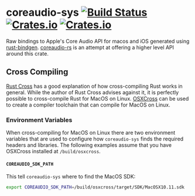 # coreaudio-sys [![Build Status](https://travis-ci.org/RustAudio/coreaudio-sys.svg?branch=master)](https://travis-ci.org/RustAudio/coreaudio-sys) [![Crates.io](https://img.shields.io/crates/v/coreaudio-sys.svg)](https://crates.io/crates/coreaudio-sys) [![Crates.io](https://img.shields.io/crates/l/coreaudio-sys.svg)](https://github.com/RustAudio/coreaudio-sys/blob/master/LICENSE)

Raw bindings to Apple's Core Audio API for macos and iOS generated using [rust-bindgen](https://github.com/rust-lang-nursery/rust-bindgen). [coreaudio-rs](https://github.com/RustAudio/coreaudio-rs) is an attempt at offering a higher level API around this crate.

## Cross Compiling

[Rust Cross](https://github.com/japaric/rust-cross) has a good explanation of how cross-compiling Rust works in general. While the author of Rust Cross advises against it, it is perfectly possible to cross-compile Rust for MacOS on Linux. [OSXCross](https://github.com/tpoechtrager/osxcross) can be used to create a compiler toolchain that can compile for MacOS on Linux.

### Environment Variables

When cross-compiling for MacOS on Linux there are two environment variables that are used to configure how `coreaudio-sys` finds the required headers and libraries. The following examples assume that you have OSXCross installed at `/build/osxcross`.

#### `COREAUDIO_SDK_PATH`

This tell `coreaudio-sys` where to find the MacOS SDK:

```bash
export COREAUDIO_SDK_PATH=/build/osxcross/target/SDK/MacOSX10.11.sdk
```
